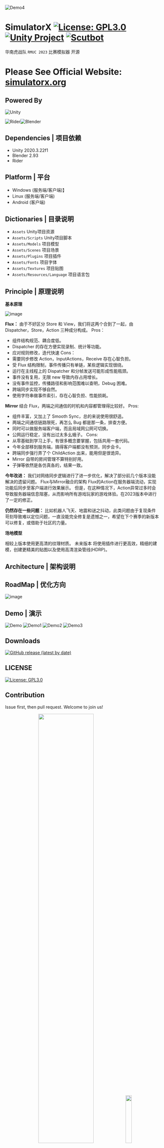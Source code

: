 ![Demo4](https://github.com/scutrobotlab/SimulatorX/blob/docs/docs/.vuepress/public/static/images/demo-04.png?raw=true)

# SimulatorX [![License: GPL3.0](https://img.shields.io/badge/License-GPL3.0-yellow.svg)](https://opensource.org/license/gpl-3-0/) [![Unity Project](https://img.shields.io/badge/Engine-Unity-aqua.svg)](https://unity3d.com) [![Scutbot](https://img.shields.io/badge/因为我们是-虎-red.svg)](https://www.scutbot.cn)
华南虎战队 `RMUC 2023` 比赛模拟器 开源

# Please See Official Website: [simulatorx.org](https://simulatorx.org)

## Powered By
![Unity](https://cdn-icons-png.flaticon.com/128/5969/5969347.png)

![Rider](https://resources.jetbrains.com/storage/products/rider/img/meta/rider_logo_300x300.png)![Blender](https://upload.wikimedia.org/wikipedia/commons/thumb/0/0c/Blender_logo_no_text.svg/300px-Blender_logo_no_text.svg.png)

## Dependencies | 项目依赖
- Unity 2020.3.22f1
- Blender 2.93
- Rider

## Platform | 平台
- Windows (服务端/客户端)】
- Linux (服务端/客户端)
- Android (客户端)

## Dictionaries | 目录说明
- `Assets` Unity项目资源
- `Assets/Scripts` Unity项目脚本
- `Assets/Models` 项目模型
- `Assets/Scenes` 项目场景
- `Assets/Plugins` 项目插件
- `Assets/Fonts` 项目字体
- `Assets/Textures` 项目贴图
- `Assets/Resources/Language` 项目语言包

## Principle | 原理说明

**基本原理**

![image](https://github.com/scutrobotlab/SimulatorX/assets/110836123/b5ba0260-b9ae-4bed-999c-46143281f55f)

**Flux：**
由于不好区分 Store 和 View，我们将这两个合到了一起，由 Dispatcher，Store，Action 三种成分构成。
Pros：
- 组件结构规范、耦合度低。
- Dispatcher 的存在方便实现录制、统计等功能。
- 应对规则修改，迭代快速
Cons：
- 需要同步修改 Action，InputActions，Receive 存在心智负担。
- 受 Flux 结构限制，事件传播只有单链，某些逻辑实现很绕。
- 运行在主线程上的 Dispatcher 和分帧发送可能形成性能瓶颈。
- 事件没有复用，无限 new 导致内存占用增长。
- 没有事件监控，传播路径和影响范围难以查明，Debug 困难。
- 跨端同步实现不够自然。
- 使用字符串做事件索引，存在心智负担、性能损耗。

**Mirror**
结合 Flux，两端之间通信的时机和内容都管理得比较好。
Pros:
- 组件丰富，又加上了 Smooth Sync，总的来说使用很舒适。
- 两端之间通信链路限死，再怎么 Bug 都是那一条，排查方便。
- 同时可以做服务端客户端，而且局域网公网可切换。
- 公网运行稳定，没有出过太多幺蛾子。
Cons:
- 从零基础到学习上手，有很多概念要掌握，包括共用一套代码。
- 今年全部移到服务端，搞得客户端都没有预测，同步会卡。
- 跨端同步强行弄了个 ChildAction 出来，能用但是很诡异。
- Mirror 自带的房间管理不算特别好用。
- 子弹等依然是各仿真各的，结果一致。

**今年改进：**
我们对网络同步逻辑进行了进一步优化，解决了部分前几个版本没能解决的遗留问题。
Flux与Mirror融合的架构
Flux的Action在服务器端流动，实现功能后同步至客户端进行效果展示。 
但是，在这种情况下，Action异常过多时会导致服务器端信息阻塞，从而影响所有游戏玩家的游戏体验。在2023版本中进行了一定的修正。

**仍然存在一些问题：**
比如机器人飞天、地震和谜之抖动，此类问题由于复现条件苛刻导致难以定位问题，一直没能完全修复是遗憾之一，希望在下个赛季的新版本可以修复，或借助于社区的力量。

**场地模型**

相较上版本使用更高清的纹理材质。
未来版本 将使用插件进行更高效，精细的建模，创建更精美的贴图以及使用高清渲染管线(HDRP)。

## Architecture | 架构说明

## RoadMap | 优化方向
![image](https://github.com/scutrobotlab/SimulatorX/assets/104719627/ff5f6a3f-4114-4e2a-b905-30a378828932)

## Demo | 演示
![Demo](https://github.com/scutrobotlab/SimulatorX/blob/docs/docs/.vuepress/public/static/images/demo.png?raw=true)
![Demo1](https://github.com/scutrobotlab/SimulatorX/blob/docs/docs/.vuepress/public/static/images/demo-01.png?raw=true)
![Demo2](https://github.com/scutrobotlab/SimulatorX/blob/docs/docs/.vuepress/public/static/images/demo-02.png?raw=true)
![Demo3](https://github.com/scutrobotlab/SimulatorX/blob/docs/docs/.vuepress/public/static/images/demo-03.png?raw=true)

## Downloads
[![GitHub release (latest by date)](https://img.shields.io/github/v/release/scutrobotlab/SimulatorX)](https://github.com/scutrobotlab/SimulatorX/releases/latest)

## LICENSE
[![License: GPL3.0](https://img.shields.io/badge/License-GPL3.0-yellow.svg)](LICENSE.txt)

## Contribution
Issue first, then pull request. Welcome to join us!


<div class="half" style="text-align: center;">
    <img src="https://github.com/scutrobotlab/SimulatorX/blob/docs/docs/.vuepress/public/static/images/brand.png?raw=true" width="60%"/>
    <img src="https://github.com/scutrobotlab/SimulatorX/blob/docs/docs/.vuepress/public/static/images/icon.png?raw=true" width="20%"/>
</div>

